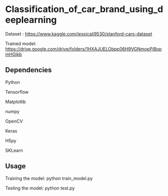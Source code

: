# Classification_of_car_brand_using_deeplearning

Dataset : https://www.kaggle.com/jessicali9530/stanford-cars-dataset

Trained model: https://drive.google.com/drive/folders/1HXAJUELObpp06H9VGNmopPiBopmHGjkb

## Dependencies

Python 

Tensorflow

Matplotlib

numpy

OpenCV

Keras

H5py

SKLearn


## Usage
Training the model: python train_model.py

Testing the model: python test.py
